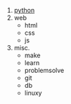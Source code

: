 1. [python](..source/python.txt)
2. web
      * html
      * css
      * js
3. misc.
      * make
      * learn
      * problemsolve
      * git
      * db
      * linuxy
